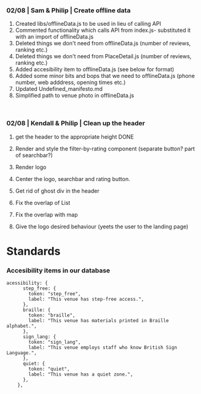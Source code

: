 ### **02/08 | Sam & Philip | Create offline data**

1. Created libs/offlineData.js to be used in lieu of calling API
2. Commented functionality which calls API from index.js- substituted it with an import of offlineData.js
3. Deleted things we don't need from offlineData.js (number of reviews, ranking etc.)
4. Deleted things we don't need from PlaceDetail.js (number of reviews, ranking etc.)
5. Added accesibility item to offlineData.js (see below for format)
6. Added some minor bits and bops that we need to offlineData.js (phone number, web adddress, opening times etc.)
7. Updated Undefined_manifesto.md
8. Simplified path to venue photo in offlineData.js

<br>

### **02/08 | Kendall & Philip | Clean up the header**

1. get the header to the appropriate height DONE
2. Render and style the filter-by-rating component (separate button? part of searchbar?)
3. Render logo
4. Center the logo, searchbar and rating button.
5. Get rid of ghost div in the header
6. Fix the overlap of List
7. Fix the overlap with map

8. Give the logo desired behaviour (yeets the user to the landing page)

# Standards

### Accesibility items in our database

```
acessibility: {
      step_free: {
        token: "step_free",
        label: "This venue has step-free access.",
      },
      braille: {
        token: "braille",
        label: "This venue has materials printed in Braille alphabet.",
      },
      sign_lang: {
        token: "sign_lang",
        label: "This venue employs staff who know British Sign Language.",
      },
      quiet: {
        token: "quiet",
        label: "This venue has a quiet zone.",
      },
    },
```
